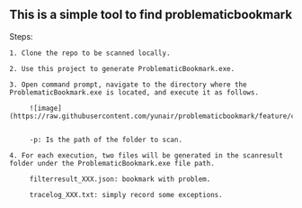 ## This is a simple tool to find problematicbookmark
Steps:

	1. Clone the repo to be scanned locally.

	2. Use this project to generate ProblematicBookmark.exe.

	3. Open command prompt, navigate to the directory where the ProblematicBookmark.exe is located, and execute it as follows.

  		 ![image](https://raw.githubusercontent.com/yunair/problematicbookmark/feature/comet/example.png)

   
		 -p: Is the path of the folder to scan.

	4. For each execution, two files will be generated in the scanresult folder under the ProblematicBookmark.exe file path.

		 filterresult_XXX.json: bookmark with problem.

		 tracelog_XXX.txt: simply record some exceptions.

